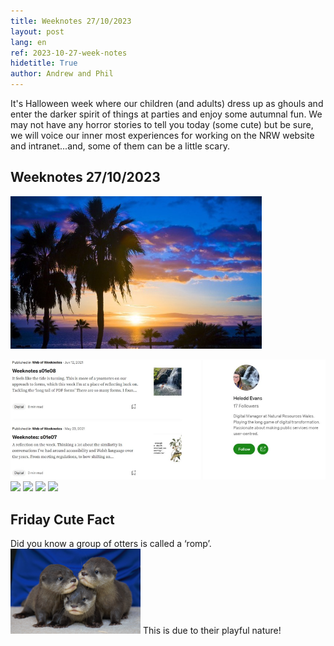```yaml
---
title: Weeknotes 27/10/2023
layout: post
lang: en
ref: 2023-10-27-week-notes
hidetitle: True
author: Andrew and Phil
---
```


It's Halloween week where our children (and adults) dress up as ghouls and enter the darker spirit of things at parties and enjoy some autumnal fun. We may not have any horror stories to tell you today (some cute) but be sure, we will voice our inner most experiences for working on the NRW website and intranet...and, some of them can be a little scary.

## Weeknotes 27/10/2023 ##

![Sunset views](https://github.com/nrw-digital/week-notes/blob/75dc6aeaeb08ef8441f15c78154d1434f681778f/images/CanariaPhil.png?raw=true)


![Weeknotes screen grab](https://github.com/nrw-digital/week-notes/blob/988f060676bcb951c6a31adb1b5b1f27eb7d8366/images/Weeknotes%20image.png?raw=true)
![](?raw=true)
![](?raw=true)
![](?raw=true)
![](?raw=true)





## Friday Cute Fact ##
Did you know a group of otters is called a ‘romp’. ![otterly cute](https://github.com/nrw-digital/week-notes/blob/4f57d48b1928c6083cd84f5b66cd26bfb05b8051/images/otterlycute.png?raw=true) This is due to their playful nature! 
